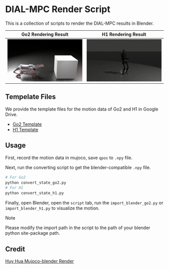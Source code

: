# DIAL-MPC Render Script

This is a collection of scripts to render the DIAL-MPC results in Blender.

| Go2 Rendering Result | H1 Rendering Result |
| :------------------: | :-----------------: |
| ![Go2 Rendering Result](./figs/go2_climb.gif) | ![H1 Rendering Result](./figs/h1_jog.gif) |

## Tempelate Files

We provide the template files for the motion data of Go2 and H1 in Google Drive.

- [Go2 Template](https://drive.google.com/file/d/1P5khZuAXrZJd7vPlD8zfjrtDuKgXGEQD/view?usp=sharing)
- [H1 Template](https://drive.google.com/file/d/1ZICQdzsb8vNpvwAhrjVBHu3adQ_HAB2z/view?usp=sharing)

## Usage

First, record the motion data in mujoco, save `qpos` to `.npy` file.

Next, run the converting script to get the blender-compatible `.npy` file.

```bash
# For Go2
python convert_state_go2.py
# For H1
python convert_state_h1.py
```

Finally, open Blender, open the `script` tab, run the `import_blender_go2.py` or `import_blender_h1.py` to visualize the motion.

> [!NOTE]
> Please modify the import path in the script to the path of your blender python site-package path. 

## Credit

[Huy Hua Mujoco-blender Render](https://github.com/real-stanford/scalingup/blob/master/docs/visualization.md)